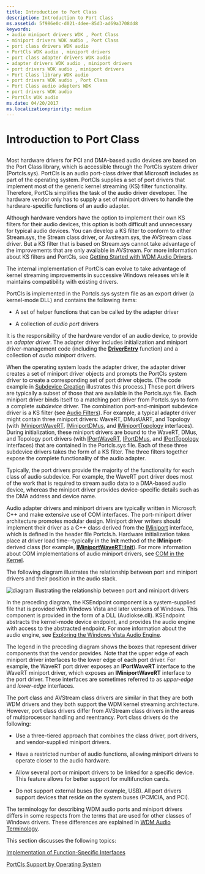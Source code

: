 ```yaml
---
title: Introduction to Port Class
description: Introduction to Port Class
ms.assetid: 5f986e0c-d021-4dee-85d3-ad69a3708dd8
keywords:
- audio miniport drivers WDK , Port Class
- miniport drivers WDK audio , Port Class
- port class drivers WDK audio
- PortCls WDK audio , miniport drivers
- port class adapter drivers WDK audio
- adapter drivers WDK audio , miniport drivers
- port drivers WDK audio , miniport drivers
- Port Class library WDK audio
- port drivers WDK audio , Port Class
- Port Class audio adapters WDK
- port drivers WDK audio
- PortCls WDK audio
ms.date: 04/20/2017
ms.localizationpriority: medium
---
```


# Introduction to Port Class


## <span id="introduction_to_port_class"></span><span id="INTRODUCTION_TO_PORT_CLASS"></span>


Most hardware drivers for PCI and DMA-based audio devices are based on the Port Class library, which is accessible through the PortCls system driver (Portcls.sys). PortCls is an audio port-class driver that Microsoft includes as part of the operating system. PortCls supplies a set of port drivers that implement most of the generic kernel streaming (KS) filter functionality. Therefore, PortCls simplifies the task of the audio driver developer. The hardware vendor only has to supply a set of miniport drivers to handle the hardware-specific functions of an audio adapter.

Although hardware vendors have the option to implement their own KS filters for their audio devices, this option is both difficult and unnecessary for typical audio devices. You can develop a KS filter to conform to either Stream.sys, the Stream class driver, or Avstream.sys, the AVStream class driver. But a KS filter that is based on Stream.sys cannot take advantage of the improvements that are only available in AVStream. For more information about KS filters and PortCls, see [Getting Started with WDM Audio Drivers](getting-started-with-wdm-audio-drivers.md).

The internal implementation of PortCls can evolve to take advantage of kernel streaming improvements in successive Windows releases while it maintains compatibility with existing drivers.

PortCls is implemented in the Portcls.sys system file as an export driver (a kernel-mode DLL) and contains the following items:

-   A set of helper functions that can be called by the adapter driver

-   A collection of *audio port* drivers

It is the responsibility of the hardware vendor of an audio device, to provide an *adapter driver*. The adapter driver includes initialization and miniport driver-management code (including the [**DriverEntry**](https://docs.microsoft.com/windows-hardware/drivers/ddi/wdm/nc-wdm-driver_initialize) function) and a collection of *audio miniport* drivers.

When the operating system loads the adapter driver, the adapter driver creates a set of miniport driver objects and prompts the PortCls system driver to create a corresponding set of port driver objects. (The code example in [Subdevice Creation](subdevice-creation.md) illustrates this process.) These port drivers are typically a subset of those that are available in the Portcls.sys file. Each miniport driver binds itself to a matching port driver from Portcls.sys to form a complete *subdevice* driver. The combination port-and-miniport subdevice driver is a KS filter (see [Audio Filters](audio-filters.md)). For example, a typical adapter driver might contain three miniport drivers: WaveRT, DMusUART, and Topology (with [IMiniportWaveRT](https://docs.microsoft.com/windows-hardware/drivers/ddi/portcls/nn-portcls-iminiportwavert), [IMiniportDMus](https://docs.microsoft.com/windows-hardware/drivers/ddi/dmusicks/nn-dmusicks-iminiportdmus), and [IMiniportTopology](https://docs.microsoft.com/windows-hardware/drivers/ddi/portcls/nn-portcls-iminiporttopology) interfaces). During initialization, these miniport drivers are bound to the WaveRT, DMus, and Topology port drivers (with [IPortWaveRT](https://docs.microsoft.com/windows-hardware/drivers/ddi/portcls/nn-portcls-iportwavert), [IPortDMus](https://docs.microsoft.com/windows-hardware/drivers/ddi/dmusicks/nn-dmusicks-iportdmus), and [IPortTopology](https://docs.microsoft.com/windows-hardware/drivers/ddi/portcls/nn-portcls-iporttopology) interfaces) that are contained in the Portcls.sys file. Each of these three subdevice drivers takes the form of a KS filter. The three filters together expose the complete functionality of the audio adapter.

Typically, the port drivers provide the majority of the functionality for each class of audio subdevice. For example, the WaveRT port driver does most of the work that is required to stream audio data to a DMA-based audio device, whereas the miniport driver provides device-specific details such as the DMA address and device name.

Audio adapter drivers and miniport drivers are typically written in Microsoft C++ and make extensive use of COM interfaces. The port-miniport driver architecture promotes modular design. Miniport driver writers should implement their driver as a C++ class derived from the [IMiniport](https://docs.microsoft.com/windows-hardware/drivers/ddi/portcls/nn-portcls-iminiport) interface, which is defined in the header file Portcls.h. Hardware initialization takes place at driver load time--typically in the **Init** method of the **IMiniport**-derived class (for example, [**IMiniportWaveRT::Init**](https://docs.microsoft.com/windows-hardware/drivers/ddi/portcls/nf-portcls-iminiportwavert-init)). For more information about COM implementations of audio miniport drivers, see [COM in the Kernel](com-in-the-kernel.md).

The following diagram illustrates the relationship between port and miniport drivers and their position in the audio stack.

![diagram illustrating the relationship between port and miniport drivers](images/portcls-diag.png)

In the preceding diagram, the KSEndpoint component is a system-supplied file that is provided with Windows Vista and later versions of Windows. This component is provided in the form of a DLL (Audiokse.dll). KSEndpoint abstracts the kernel-mode device endpoint, and provides the audio engine with access to the abstracted endpoint. For more information about the audio engine, see [Exploring the Windows Vista Audio Engine](exploring-the-windows-vista-audio-engine.md).

The legend in the preceding diagram shows the boxes that represent driver components that the vendor provides. Note that the upper edge of each miniport driver interfaces to the lower edge of each port driver. For example, the WaveRT port driver exposes an **IPortWaveRT** interface to the WaveRT miniport driver, which exposes an **IMiniportWaveRT** interface to the port driver. These interfaces are sometimes referred to as *upper-edge* and *lower-edge* interfaces.

The port class and AVStream class drivers are similar in that they are both WDM drivers and they both support the WDM kernel streaming architecture. However, port class drivers differ from AVStream class drivers in the areas of multiprocessor handling and reentrancy. Port class drivers do the following:

-   Use a three-tiered approach that combines the class driver, port drivers, and vendor-supplied miniport drivers.

-   Have a restricted number of audio functions, allowing miniport drivers to operate closer to the audio hardware.

-   Allow several port or miniport drivers to be linked for a specific device. This feature allows for better support for multifunction cards.

-   Do not support external buses (for example, USB). All port drivers support devices that reside on the system buses (PCMCIA, and PCI).

The terminology for describing WDM audio ports and miniport drivers differs in some respects from the terms that are used for other classes of Windows drivers. These differences are explained in [WDM Audio Terminology](wdm-audio-terminology.md).

This section discusses the following topics:

[Implementation of Function-Specific Interfaces](implementation-of-function-specific-interfaces.md)

[PortCls Support by Operating System](portcls-support-by-operating-system.md)

 

 




